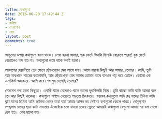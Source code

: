 ```yaml
---
title: কথাগুলো
date: 2016-06-20 17:49:44 Z
tags:
- কবিতা
- লেখালেখি
- প্রেম
layout: post
comments: true
---
```


আঙুলের ডগায় কথাগুলো
জমে থাকে।
লেখা হয়না আমার,
ত্বক ফেটে ফিনকি ফিনকি বেরোলে পারত!
বুক ফেটে বেরোলেও মন্দ হত না।
কথাগুলো জমে থাকে
বলাই হয়না।

আকাশের দেয়ালিতে ছেদ ফেলে
ছেঁড়াখোড়া মেঘ
আসে যায়।
আসে যায়না কিছুই আর
আমার, তোমার।
আমি, তুমি আর মাঝখানে শহরের ক্যাকাফনি,
আর ছেঁড়াখোড়া মেঘ
আমার তোমার মাঝে ব্যবধান
গাঢ় করে তোলে।
কোনো এক এনার্কিস্ট অন্ধকারে-
আমি কবে শেষ মুখ দেখেছি তোমার?

শেষমেশ বলা হয়না কিছুতে।
এনার্কি থাকে
মেঘেরাও থাকে তাদের দুরাভিসন্ধি নিয়ে।
তুমি থাকো
আমি থাকি
আমরা বলে তো আর কিছুই থাকেনা।
কথাগুলো সশব্দে বেরোতে পারতো চিৎকারে।
ভয়াবহ কথাগুলো
আমি রঙ যাদের চিনিনা
আমি ঘ্রাণ যাদের চিনিনা
আমি জানিনা কেমন তারা
যারা আমার আপন নয়
সেইসব কথাগুলো বেরলে পারত।
দোদুল্যমান পেন্ডুলাম দেহের ছড়া কাটা নামতায়
এঁকেবেঁকে চলে যাওয়া রক্তের স্রোতে
আমারই কথাগুলো
যেগুলো আমার নয়
বলা গেলে বেশ হত।
বেশ ভালো হত।